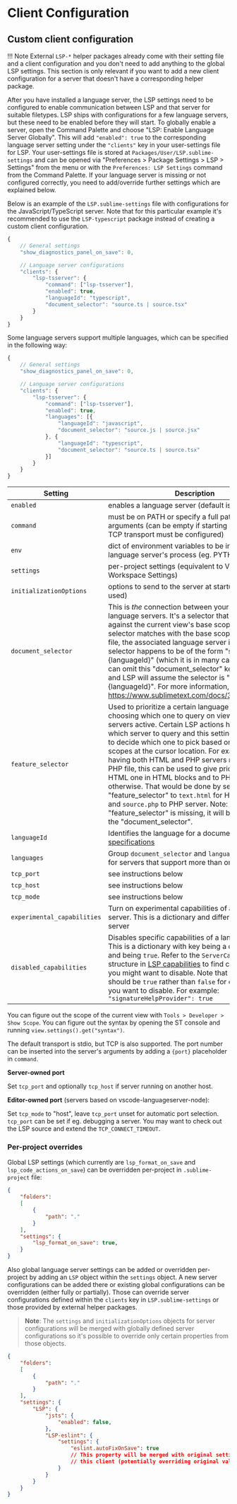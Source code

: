# Client Configuration

## Custom client configuration

!!! Note
    External `LSP-*` helper packages already come with their setting file and a client configuration and you don't need to add anything to the global LSP settings. This section is only relevant if you want to add a new client configuration for a server that doesn't have a corresponding helper package.

After you have installed a language server, the LSP settings need to be configured to enable communication between LSP and that server for suitable filetypes.
LSP ships with configurations for a few language servers, but these need to be enabled before they will start.
To globally enable a server, open the Command Palette and choose "LSP: Enable Language Server Globally".
This will add `"enabled": true` to the corresponding language server setting under the `"clients"` key in your user-settings file for LSP.
Your user-settings file is stored at `Packages/User/LSP.sublime-settings` and can be opened via "Preferences > Package Settings > LSP > Settings" from the menu or with the `Preferences: LSP Settings` command from the Command Palette.
If your language server is missing or not configured correctly, you need to add/override further settings which are explained below.

Below is an example of the `LSP.sublime-settings` file with configurations for the JavaScript/TypeScript server. Note that for this particular example it's recommended to use the `LSP-typescript` package instead of creating a custom client configuration.

```js
{
    // General settings
    "show_diagnostics_panel_on_save": 0,

    // Language server configurations
    "clients": {
        "lsp-tsserver": {
            "command": ["lsp-tsserver"],
            "enabled": true,
            "languageId": "typescript",
            "document_selector": "source.ts | source.tsx"
        }
    }
}
```

Some language servers support multiple languages, which can be specified in the following way:

```js
{
    // General settings
    "show_diagnostics_panel_on_save": 0,

    // Language server configurations
    "clients": {
        "lsp-tsserver": {
            "command": ["lsp-tsserver"],
            "enabled": true,
            "languages": [{
                "languageId": "javascript",
                "document_selector": "source.js | source.jsx"
            }, {
                "languageId": "typescript",
                "document_selector": "source.ts | source.tsx"
            }]
        }
    }
}
```

| Setting | Description |
| ------- | ----------- |
| `enabled` | enables a language server (default is disabled) |
| `command` | must be on PATH or specify a full path, add arguments (can be empty if starting manually, then TCP transport must be configured) |
| `env` | dict of environment variables to be injected into the language server's process (eg. PYTHONPATH) |
| `settings` | per-project settings (equivalent to VS Code's Workspace Settings) |
| `initializationOptions` | options to send to the server at startup (rarely used) |
| `document_selector` | This is _the_ connection between your files and language servers. It's a selector that is matched against the current view's base scope. If the selector matches with the base scope of the the file, the associated language server is started. If the selector happens to be of the form "source.{languageId}" (which it is in many cases), then you can omit this "document_selector" key altogether, and LSP will assume the selector is "source.{languageId}". For more information, see https://www.sublimetext.com/docs/3/selectors.html |
| `feature_selector` | Used to prioritize a certain language server when choosing which one to query on views with multiple servers active. Certain LSP actions have to pick which server to query and this setting can be used to decide which one to pick based on the current scopes at the cursor location. For example when having both HTML and PHP servers running on a PHP file, this can be used to give priority to the HTML one in HTML blocks and to PHP one otherwise. That would be done by setting "feature_selector" to `text.html` for HTML server and `source.php` to PHP server. Note: when the "feature_selector" is missing, it will be the same as the "document_selector".
| `languageId` | Identifies the language for a document - see [LSP specifications](https://microsoft.github.io/language-server-protocol/specifications/specification-current/#textDocumentItem) |
| `languages` | Group `document_selector` and `languageId` together for servers that support more than one language |
| `tcp_port` | see instructions below |
| `tcp_host` | see instructions below |
| `tcp_mode` | see instructions below |
| `experimental_capabilities` | Turn on experimental capabilities of a language server. This is a dictionary and differs per language server |
| `disabled_capabilities` | Disables specific capabilities of a language server. This is a dictionary with key being a capability key and being `true`. Refer to the `ServerCapabilities` structure in [LSP capabilities](https://microsoft.github.io/language-server-protocol/specifications/specification-current/#initialize) to find capabilities that you might want to disable. Note that the value should be `true` rather than `false` for capabilites that you want to disable. For example: `"signatureHelpProvider": true` |

You can figure out the scope of the current view with `Tools > Developer > Show Scope`.
You can figure out the syntax by opening the ST console and running `view.settings().get("syntax")`.

The default transport is stdio, but TCP is also supported.
The port number can be inserted into the server's arguments by adding a `{port}` placeholder in `command`.

**Server-owned port**

Set `tcp_port` and optionally `tcp_host` if server running on another host.

**Editor-owned port** (servers based on vscode-languageserver-node):

Set `tcp_mode` to "host", leave `tcp_port` unset for automatic port selection.
`tcp_port` can be set if eg. debugging a server. You may want to check out the LSP source and extend the `TCP_CONNECT_TIMEOUT`.

### Per-project overrides

Global LSP settings (which currently are `lsp_format_on_save` and `lsp_code_actions_on_save`) can be overridden per-project in `.sublime-project` file:

```json
{
    "folders":
    [
        {
            "path": "."
        }
    ],
    "settings": {
        "lsp_format_on_save": true,
    }
}
```

Also global language server settings can be added or overridden per-project by adding an `LSP` object within the `settings` object. A new server configurations can be added there or existing global configurations can be overridden (either fully or partially). Those can override server configurations defined within the `clients` key in `LSP.sublime-settings` or those provided by external helper packages.

> **Note**: The `settings` and `initializationOptions` objects for server configurations will be merged with globally defined server configurations so it's possible to override only certain properties from those objects.

```json
{
    "folders":
    [
        {
            "path": "."
        }
    ],
    "settings": {
        "LSP": {
            "jsts": {
                "enabled": false,
            },
            "LSP-eslint": {
                "settings": {
                    "eslint.autoFixOnSave": true
                    // This property will be merged with original settings for
                    // this client (potentially overriding original value).
                }
            }
        }
    }
}
```
